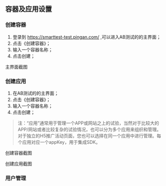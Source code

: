 ## 容器及应用设置

### 创建容器

  1. 登录到 https://smarttest-test.pingan.com/ ,可以进入AB测试的的主界面；
  2. 点击《创建容器》；
  3. 输入一个容器名称；
  4. 点击创建；

  主界面截图

### 创建应用
  1. 在AB测试的的主界面；
  2. 点击《创建容器》；
  3. 输入一个容器名称；
  4. 点击创建；
  
  > 注：“应用”通常用于管理一个APP或网站之上的试验，当然对于比较大的APP/网站或者比较复杂的试验情况，也可以分为多个应用来组织和管理。对于独立的H5推广活动页面，您也可以选择在同一个应用中进行管理。每个应用对应一个appKey，用于集成SDK。
  
  创建容器截图
  
  创建应用截图

### 用户管理
